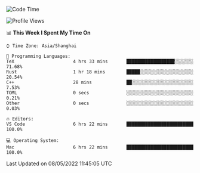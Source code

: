 <!--START_SECTION:waka-->
![Code Time](http://img.shields.io/badge/Code%20Time-1%2C287%20hrs%2041%20mins-blue)

![Profile Views](http://img.shields.io/badge/Profile%20Views-5-blue)

📊 **This Week I Spent My Time On** 

```text
⌚︎ Time Zone: Asia/Shanghai

💬 Programming Languages: 
TeX                      4 hrs 33 mins       ██████████████████░░░░░░░   71.68% 
Rust                     1 hr 18 mins        █████░░░░░░░░░░░░░░░░░░░░   20.54% 
C++                      28 mins             ██░░░░░░░░░░░░░░░░░░░░░░░   7.53% 
TOML                     0 secs              ░░░░░░░░░░░░░░░░░░░░░░░░░   0.21% 
Other                    0 secs              ░░░░░░░░░░░░░░░░░░░░░░░░░   0.03%

🔥 Editors: 
VS Code                  6 hrs 22 mins       █████████████████████████   100.0%

💻 Operating System: 
Mac                      6 hrs 22 mins       █████████████████████████   100.0%

```


 Last Updated on 08/05/2022 11:45:05 UTC
<!--END_SECTION:waka-->
